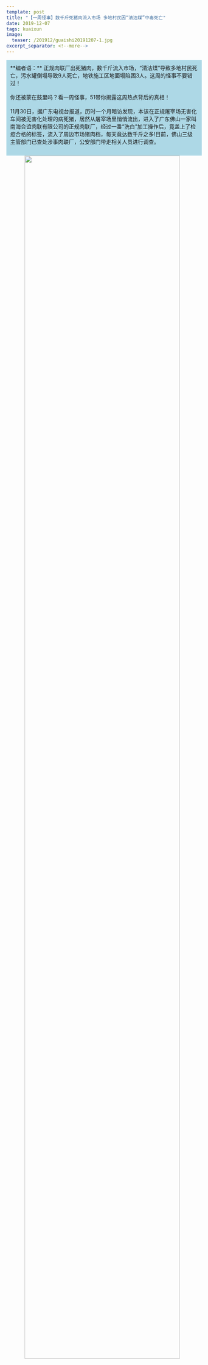 ```yaml
---
template: post
title: "【一周怪事】数千斤死猪肉流入市场 多地村民因“清洁煤”中毒死亡"
date: 2019-12-07
tags: kuaixun
image:
  teaser: /201912/guaishi20191207-1.jpg
excerpt_separator: <!--more-->
---
```


<div style="width:98%;padding:10px;background-color:lightblue;margin:0;">
**编者语：** 正规肉联厂出死猪肉，数千斤流入市场，“清洁煤”导致多地村民死亡，污水罐倒塌导致9人死亡，地铁施工区地面塌陷困3人。这周的怪事不要错过！<br><br>
你还被蒙在鼓里吗？看一周怪事，51带你揭露这周热点背后的真相！<br><br>
11月30日，据广东电视台报道，历时一个月暗访发现，本该在正规屠宰场无害化车间被无害化处理的病死猪，居然从屠宰场里悄悄流出，进入了广东佛山一家叫南海合谊肉联有限公司的正规肉联厂，经过一番“洗白”加工操作后，竟盖上了检疫合格的标签，流入了周边市场猪肉档，每天竟达数千斤之多!目前，佛山三级主管部门已查处涉事肉联厂，公安部门带走相关人员进行调查。<br><br>
</div>


<div style="text-align:center"><img src="/images/010101.webp" width="90%"></div><br><br>


<div style="text-align:center;background-color:orange;color:white"><h3>1、正规肉联厂洗白病死猪 数千斤病死猪肉流入市场</h3></div>

11月30日，据广东电视台报道，历时一个月暗访发现，本该在正规屠宰场无害化车间被无害化处理的病死猪，居然从屠宰场里悄悄流出，进入了广东佛山一家叫南海合谊肉联有限公司的正规肉联厂，经过一番“洗白”加工操作后，竟盖上了检疫合格的标签，流入了周边市场猪肉档，每天竟达数千斤之多!目前，佛山三级主管部门已查处涉事肉联厂，公安部门带走相关人员进行调查。

<div style="text-align:center"><img src="/images/201912/guaishi20191207-1.jpg" width="90%"></div><br><br>

<div style="width:98%;padding:10px;background-color:lightgrey;margin:0;">
钱这个东西，好处就是它从哪儿来没关系，只要到你手中就可以拿着它当霸王。如果死猪肉导致消费者生病，怕什么？只要卖肉发财了就可以跟华为一样，把警察，有关部门都买通，还有人管吗？<br><br>
</div><br><br>


<div style="text-align:center;background-color:orange;color:white"><h3>2、日本女星抗议企业禁止女性戴眼镜</h3></div>

最近，32岁的日本女星石川优实发起一项运动，抵制职场禁止女性戴眼镜上班的不合理规定，获得广大民众支持。

目前日本有多家企业要求近视女性戴隐形眼镜上班，称戴眼镜会让员工显得冷淡且不符合传统女性魅力。

一名要求匿名的28岁上班族表示，她因干眼症已戴眼镜十几年，“戴隐形眼镜让我感到不舒服，并担心眼睛疾病可能恶化”。

<div style="text-align:center"><img src="/images/201912/guaishi20191207-2.jpg" width="90%"></div>
<div style="text-align:center"><img src="/images/201912/guaishi20191207-3.jpg" width="90%"></div><br><br>

<div style="width:98%;padding:10px;background-color:lightgrey;margin:0;">
在我们对日本公司给女性设计苛刻要求而感到愤怒的时候，我们必须得承认：公司的规定不会凭空而来，之所以不许女性戴眼镜，是因为不戴眼镜的女性的确更符合社会主流审美，给公司带来更高的收益。<br><br>
为什么穿高跟鞋、不戴眼镜、长发飘飘笑容温柔的女性才更受欢迎呢？这是男权思维对女性强加的一种评价标准，要求女性符合更有性魅力、更柔和温顺的形象，如果女性表现得不合规范，就得不到男性的喜爱。甚至，由于男性在社会中占主导地位，他们对女性的评价标准也变成了整个社会的评价标准，女性顾客和合作伙伴也会觉得按照要求着装的女性更让人愉快。这是整个社会对女性的压迫。<br><br>
把批评的焦点放在几家公司上，改变不了职场中女性的不平等遭遇，只有彻底打碎私有制，让女人的美貌不再是一个被消费的产品，女性才能真正从工作歧视待遇中解放出来，获得平等的经济和社会地位，实现穿衣、着装一切的自由。<br><br>
</div><br><br>


<div style="text-align:center;background-color:orange;color:white"><h3>3、海宁污水罐倒塌已致9人死亡！幸存者：厂区像“多米诺骨牌”一样倒塌</h3></div>

12月3日17时19分许，浙江省海宁市许村镇荡湾工业园区内的海宁市龙洲印染有限责任公司污水厌氧罐倒塌，压垮附近两家企业的相关车间。

截至目前，事故共造成9人死亡，另有4名重伤员在医院救治。

新京报记者在国家企业信用信息公示系统查询到，涉事公司曾因未如实记录剧毒化学品、易制爆危险化学品数量和流向等多次受到行政处罚。

<div style="text-align:center"><img src="/images/201912/guaishi20191207-4.jpg" width="90%"></div><br><br>

<div style="width:98%;padding:10px;background-color:lightgrey;margin:0;">
为何生产安全事故频出？我们还注意到最近各地工厂的火灾频繁。死伤的人命，惨痛的教训仍然无法换来对安全生产的监管和预防措施。工伤事故之多无法真正统计，根本上讲就是对工人的生命安全的漠视。都说改革开放浸透了工人的血和泪，工人用自身的贫困和身体的损害，为资产阶级生产骄奢淫逸和醉生梦死的生活。<br><br>
</div><br><br>


<div style="text-align:center;background-color:orange;color:white"><h3>4、广州11号线施工区地陷3人失联 家属质疑回填过早</h3></div>

12月1日，广州大道北与禺东西路交界处出现地面塌陷，有一辆清污车和一部电瓶车陷入，两车上有3人被困，其中两人为父子。

15时30分，广州地铁官方微博发布消息称：因塌陷区已被水体覆盖，且有土体塌落，给救援工作带来极大困难，为避免塌陷区域进一步扩大，现正进行局部回填。

专家介绍，由于事发后坍塌持续发生，要对人员车辆进行救援，首先就要有稳定的地质条件，因此需要对坑洞边坡进行加固。

<div style="text-align:center"><img src="/images/201912/guaishi20191207-5jpg" width="90%"></div><br><br>

<div style="width:98%;padding:10px;background-color:lightgrey;margin:0;">
相关回应我是信服的，中国在重大事故后的抢救是专业有经验的。单就地铁施工地陷今年上半年就有成都5号线，佛山、南昌、青岛的2号线，广州自己去年的21号线，遇难的市民和施工人员都近百了。这积累的事后抢救经验不能再充足了！<br><br>
但我想问问事前，中国隧道施工技术不行吗，基建大国怎么可能？<br><br>
施工人员都懂，原因就是省钱。低价中标，施工方面压措施费、压安全防护费，这一点想必工程人都深有体会。为赶进度、赶工期，违规施工、冒险作业…<br><br>
在追逐经济效益的环境下，我们能见到的只有事故越来越多，抢救越来越专业。等有一天死人的花样比抢救技术发展慢了，我们工人就能死里逃生了！<br><br>
</div><br><br>


<div style="text-align:center;background-color:orange;color:white"><h3>5、河南退伍军人仵瑞华被顶替上班，涉事者被停职接受调查</h3></div>

“我1995年退伍后一直没被安置，直到今年10月看到安置名单时才知道他人顶替档案就业。”仵瑞华，47岁，河南郸城人，1992年入伍，1995年退伍，迟迟没有被安置，遂于1996年年底外出打工，直到今年发现自己被冒名顶替。

如今，顶替者已成为郸城县宜路镇政府干部，其妻子为宜路镇政府分管组织和人事的副主任科员。冒名顶替者曾通过中间人联系仵瑞华，让其用十余万元将工作买回去。冒名顶替者现已停止工作、接受调查。

<div style="text-align:center"><img src="/images/201912/guaishi20191207-6jpg" width="90%"></div><br><br>

<div style="width:98%;padding:10px;background-color:lightgrey;margin:0;">
一个人，退伍回乡后外出打工，辗转多地从事装修二十余载，连未来的养老都没有着落；一个人，冒名顶替进入地方政府，领了二十多年的工资。两个人的生命轨迹，由此发生了改变。<br><br>
这种冒名顶替行为的根源在于什么？根源在于工人和干部之间的差距，工资水平上的和社会地位上的。甚至，在那个毫不羞愧的冒名顶替者看来，这种差距值十万块钱。
但是，难道不是我们工人的工作更为辛苦吗？难道不应该是我们工人挣得更多的工资、受到更多的尊敬吗？如果工人阶级能够成为社会真正的主人，为什么还会有人顶替呢？这值得我们深思。<br><br>
</div><br><br>


<div style="text-align:center;background-color:orange;color:white"><h3>6、vivo员工感慨：天天加班到凌晨，还不如住公司多睡会还省钱</h3></div>

近年来，职场不断被996这个话题所刷屏，从有赞年会公开996，到刘强东说混日子的人不配当他兄弟，再到马云说996是员工的福气。如今更是延伸出很多笔者都看不懂的数字工作机制。各类花式压榨机制也从最早的偷偷执行变成现在的常态化。

有人说996就是给你更多的时间让你去奋斗，只有不断奋斗才可以改变命运，照亮人生。这话本没错，可是人的身体是有极限的，不是机器，就算是机器也会有停产检修的时候。互联网行业加班风气盛行，充斥着各种名义的加班，谁都不喜欢加班，但谁都无法与加班彻底绝缘。

<div style="text-align:center"><img src="/images/201912/guaishi20191207-7.jpg" width="90%"></div><br><br>

<div style="width:98%;padding:10px;background-color:lightgrey;margin:0;">
资本永远追逐利润，马云这些抛头露面的大资本都无耻地鼓吹加班文化，中小公司必然更加恶劣。更可笑的是如今身在职场的我们连正常上下班都成了一种奢望。我们为无休止的工作愤怒，为扣薪罚款而不安，为艰辛的生活流泪。但面对现实，却也只能只能偷偷地为日常生活中的条条框框而感到无奈。现实生活中，工人们发的这些“灰色幽默”最能体现工人的心酸。<br><br>
</div><br><br>


<div style="text-align:center;background-color:orange;color:white"><h3>7、北大一教师被举报与多人发生不正当关系，校方：展开初查</h3></div>

12月2日，一女子在网上称，“北大数学中心”一助理教授冯某与多名女子发生不正当关系。3日，涉事教师亲属冯某回应北京青年报记者称，网上绝大多数爆料是虚假的，目前冯某已报警处理。北京大学教师职业道德和纪律委员会办公室回应称正展开初查。

<div style="text-align:center"><img src="/images/201912/guaishi20191207-8.jpg" width="90%"></div><br><br>

<div style="width:98%;padding:10px;background-color:lightgrey;margin:0;">
绝大多数爆料是虚假的，说明一部分是真的。<br><br>
近年来，教师化身败类的事情越来越多：去年有逼学生叫爸爸导致学生跳楼的导师；今天有与多名女子发生不正当关系的助教，教师打学生的事件更是层出不穷了。<br><br>
连育人的教师都逐渐褪去神圣的光环，变成败类的化身，这不正是宣布资本主义制度下教育体系的破产么？<br><br>
</div><br><br>


<div style="text-align:center;background-color:orange;color:white"><h3>8、河北多地村民因燃烧政府强推的清洁煤中毒死亡</h3></div>

河北承德市兴隆县多位村民疑似烧当地政府推广的“清洁煤”后，因一氧化碳中毒身亡。有多位知情人士反映，唐山市在1个多月的时间里，也连续出现6名村民因一氧化碳中毒身亡事件。据了解，唐山市发生煤气中毒事件的地区，当地推广使用的清洁煤是由上级政府部门指定的厂商提供的，不同村镇配送的清洁煤厂商也不同，有的是唐山博瑞型煤有限公司生产，包装上没有任何厂商标识，该公司于今年9月21日才注册成立。

多名死者家属和中毒住院人员家属都表示，在购买之初相关工作人员并没有进行安全提示，也没有告知使用说明。直到有人因一氧化碳中毒身亡后，才陆续有部分村庄开始派发一氧化碳报警器和安全提示；有的村庄在有孩子中毒去世1个月后，仍没有进行相应的安全提示。

<div style="text-align:center"><img src="/images/201912/guaishi20191207-9.jpg" width="90%"></div><br><br>

<div style="width:98%;padding:10px;background-color:lightgrey;margin:0;">
如果问农村分散烧煤取暖对大气的影响是多少，这些官老爷拿不出数据却要强推所谓清洁煤，而对每天24小时污染的工厂，却没有了环保的魄力，甚至有地方官员给污染企业通风报信,帮助逃避环保检查。<br><br>
为了执行所谓的环保，拿底层人开刀是最保险又符合“收益”的，同时当地强推这种致命的的清洁煤不得不让我们怀疑背后的猫腻。底层的人命不过是官僚们追求政绩的代价、一场人血的盛宴。<br><br>
</div><br><br>


<div style="text-align:center;background-color:orange;color:white"><h3>9、汽油价格上涨5成，时隔两年伊朗多地再现大规模抗议</h3></div>

11月15日，伊朗宣布将汽油价格上调50%（约5美分），并限制低价汽油的购买量。在此决定发布后第二日，马什哈德、设拉子、阿瓦士、锡尔詹等多个伊朗城市爆发了抗议活动。 

在之后的4天里，伊朗官方新闻通讯社承认全国发生了多起抗议事件。示威者们点燃了卡车、银行、加油站甚至警察局。截至目前，抗议已经造成数百人死亡，数千人被警方逮捕。伊朗政府因此切断互联网，目前仍未恢复。 

<div style="text-align:center"><img src="/images/201912/guaishi20191207-10.jpg" width="90%"></div><br><br>

<div style="width:98%;padding:10px;background-color:lightgrey;margin:0;">
经济衰退怪美国、表达诉求成暴民、凡事务必信政府、事态恶化掐网络。这就是有着神圣领导核心的亚洲大国——伊朗。<br><br>
水能载舟，亦能覆舟。面对国家愈发恶化的专制、腐败和经济困境，在几十年前的革命中为了实现民族解放而选择了伊斯兰政权的伊朗人民，完全有理由再一次把这个已经腐朽的政权和他们欺骗人民的陈词滥调丢进垃圾桶。伊朗不是美国的伊朗，但也从来不是哈梅内伊的伊朗。<br><br>
</div><br><br>

